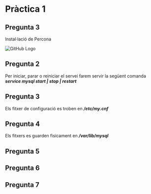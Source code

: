 # Pràctica 1

## Pregunta 3
Instal·lació de Percona

![GitHub Logo](/SaPa/M10_UF2/Screenshot_1.png)

## Pregunta 2
Per iniciar, parar o reiniciar el servei farem servir la següent comanda
</br>
***service mysql start | stop | restart***

## Pregunta 3
Els fitxer de configuració es troben en ***/etc/my.cnf***

## Pregunta 4
Els fitxers es guarden fisicament en ***/var/lib/mysql***

## Pregunta 5


## Pregunta 6


## Pregunta 7
